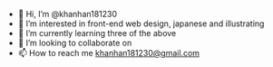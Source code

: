 - 👋 Hi, I’m @khanhan181230
- 👀 I’m interested in front-end web design, japanese and illustrating
- 🌱 I’m currently learning three of the above
- 💞️ I’m looking to collaborate on 
- 📫 How to reach me khanhan181230@gmail.com

<!---
khanhan181230/khanhan181230 is a ✨ special ✨ repository because its `README.md` (this file) appears on your GitHub profile.
You can click the Preview link to take a look at your changes.
--->
